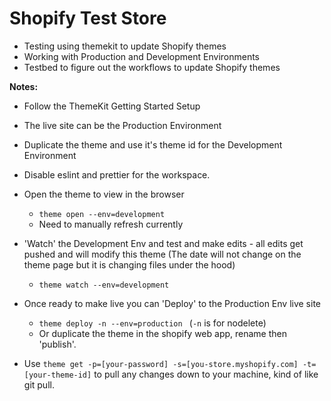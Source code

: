 # Shopify Test Store

- Testing using themekit to update Shopify themes
- Working with Production and Development Environments
- Testbed to figure out the workflows to update Shopify themes


**Notes:**
- Follow the ThemeKit Getting Started Setup
- The live site can be the Production Environment
- Duplicate the theme and use it's theme id for the Development Environment
- Disable eslint and prettier for the workspace. 
- Open the theme to view in the browser
    - `theme open --env=development`
    - Need to manually refresh currently
- 'Watch' the Development Env and test and make edits - all edits get pushed and will modify this theme (The date will not change on the theme page but it is changing files under the hood)
    - `theme watch --env=development`
- Once ready to make live you can 'Deploy' to the Production Env live site
  - `theme deploy -n --env=production ` (`-n` is for nodelete)
  - Or duplicate the theme in the shopify web app, rename then 'publish'.
  
- Use `theme get -p=[your-password] -s=[you-store.myshopify.com] -t=[your-theme-id]` to pull any changes down to your machine, kind of like git pull. 


